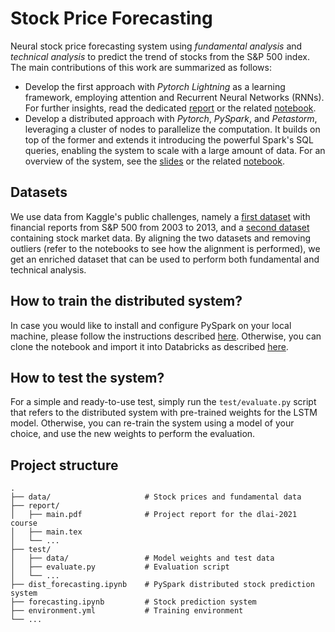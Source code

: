 # Stock Price Forecasting

Neural stock price forecasting system using _fundamental analysis_ and _technical analysis_ to predict the trend of stocks from the S&amp;P 500 index. The main contributions of this work are summarized as follows:
- Develop the first approach with _Pytorch Lightning_ as a learning framework, employing attention and Recurrent Neural Networks (RNNs). For further insights, read the dedicated [report](https://github.com/LeonardoEmili/stock-price-forecasting/releases/download/1.0/report.pdf) or the related [notebook](https://github.com/LeonardoEmili/stock-price-forecasting/blob/main/forecasting.ipynb).
- Develop a distributed approach with _Pytorch_, _PySpark_, and _Petastorm_, leveraging a cluster of nodes to parallelize the computation. It builds on top of the former and extends it introducing the powerful Spark's SQL queries, enabling the system to scale with a large amount of data. For an overview of the system, see the [slides](https://github.com/LeonardoEmili/stock-price-forecasting/releases/download/1.0/presentation.pdf) or the related [notebook](https://github.com/LeonardoEmili/stock-price-forecasting/blob/main/dist_forecasting.ipynb).

## Datasets
We use data from Kaggle's public challenges, namely a [first dataset](https://www.kaggle.com/jerryhans/key-statistics-yahoo-finance-stocks-of-2003-2013) with financial reports from S&amp;P 500 from 2003 to 2013, and a [second dataset](https://www.kaggle.com/paultimothymooney/stock-market-data) containing stock market data. By aligning the two datasets and removing outliers (refer to the notebooks to see how the alignment is performed), we get an enriched dataset that can be used to perform both fundamental and technical analysis.

## How to train the distributed system?
In case you would like to install and configure PySpark on your local machine, please follow the instructions described [here](https://spark.apache.org/docs/latest/api/python/getting_started/install.html). Otherwise, you can clone the notebook and import it into Databricks as described [here](https://databricks-prod-cloudfront.cloud.databricks.com/public/4027ec902e239c93eaaa8714f173bcfc/2019135542862542/584054368563718/5339565930708803/latest.html).

## How to test the system?
For a simple and ready-to-use test, simply run the `test/evaluate.py` script that refers to the distributed system with pre-trained weights for the LSTM model. Otherwise, you can re-train the system using a model of your choice, and use the new weights to perform the evaluation.

## Project structure

    .
    ├── data/                     # Stock prices and fundamental data
    ├── report/
    │   ├── main.pdf              # Project report for the dlai-2021 course
    │   ├── main.tex
    │   └── ...
    ├── test/
    │   ├── data/                 # Model weights and test data
    │   ├── evaluate.py           # Evaluation script
    │   └── ...
    ├── dist_forecasting.ipynb    # PySpark distributed stock prediction system
    ├── forecasting.ipynb         # Stock prediction system
    ├── environment.yml           # Training environment
    └── ...
